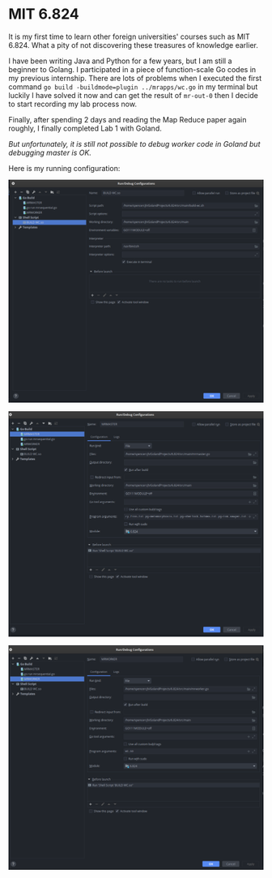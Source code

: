 # MIT 6.824

It is my first time to learn other foreign universities' courses such as MIT 6.824. What a pity of not discovering these
treasures of knowledge earlier.

I have been writing Java and Python for a few years, but I am still a beginner to Golang. I participated in a piece of
function-scale Go codes in my previous internship. There are lots of problems when I executed the first
command `go build -buildmode=plugin ../mrapps/wc.go`
in my terminal but luckily I have solved it now and can get the result of `mr-out-0` then I decide to start recording my
lab process now.

Finally, after spending 2 days and reading the Map Reduce paper again roughly, I finally completed Lab 1 with Goland.

*But unfortunately, it is still not possible to debug worker code in Goland but debugging master is OK.*

Here is my running configuration:

![run_build_wcso_shell.png](./asserts/run_build_wcso_shell.png)

![run_mr_master.png](./asserts/run_mr_master.png)

![run_mr_worker.png](./asserts/run_mr_worker.png)
